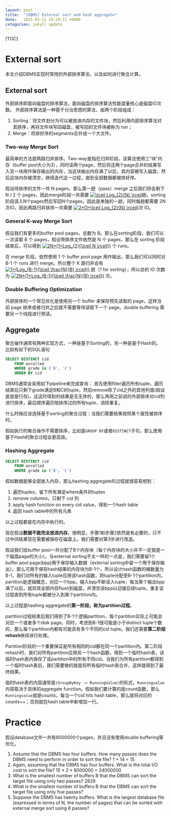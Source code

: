 ```yaml
---
layout: post
title:  "[DBMS] External sort and hash aggregate"
date:   2021-03-11 19:20:11 +0800
categories: jekyll update
---
```

[TOC]
# External sort 

本文介绍DBMS实现时常用的外部排序算法，以及如何进行聚合计算。

## External sort
外部排序即面向磁盘的排序算法，面向磁盘的排序算法性能度量核心是磁盘IO次数。
外部排序算法是一种基于分治思想的算法，由两个阶段组成：
1. Sorting：将文件划分为可以被放进内存的文件块，然后利用内部排序算法对其排序，再将文件块写回磁盘，被写回的文件块被称为 run；
2. Merge：将排好序的segments合并成一个大文件。

### Two-way Merge Sort
最简单的方法是两路归并排序。Two-way是指在归并阶段，该算法使用三“块”内存（buffer pool大小为3），同时读两个page，然后将这两个page合并的结果写入另一块用作保存输出的内存，当这块输出内存满了以后，其内容被写入磁盘，然后这块内存被清空，继续迭代这一过程，直到全部数据都被排好序。

假设待排序的文件一共 N pages，那么第一趟（pass）merge 之后我们将会剩下 N / 2 个 pages，因此merge阶段一共需要 <a href="https://www.codecogs.com/eqnedit.php?latex=\dpi{100}&space;\lceil&space;Log_{2}{N}&space;\rceil" target="_blank"><img src="https://latex.codecogs.com/png.latex?\dpi{100}&space;\lceil&space;Log_{2}{N}&space;\rceil" title="\lceil Log_{2}{N} \rceil" /></a>趟。sorting阶段读入N个pages然后写回N个pages，因此是单独的一趟，同时每趟都需要 2N 次IO，因此两路归并排序一共需要
<a href="https://www.codecogs.com/eqnedit.php?latex=\dpi{100}&space;2*(1&plus;\lceil&space;Log_{2}{N}&space;\rceil)" target="_blank"><img src="https://latex.codecogs.com/png.latex?\dpi{100}&space;2*(1&plus;\lceil&space;Log_{2}{N}&space;\rceil)" title="2*(1+\lceil Log_{2}{N} \rceil)" /></a>次 IO。

### General K-way Merge Sort
假设我们有更多的buffer pool pages，总数为 B。那么在sorting阶段，我们可以一次读取 B 个 pages，假设带排序文件依然是 N 个 pages，那么在 sorting 阶段结束后，可以得到 <a href="https://www.codecogs.com/eqnedit.php?latex=\dpi{100}&space;2N*(1&plus;Log_{2}{\lceil&space;N&space;\rceil})" target="_blank"><img src="https://latex.codecogs.com/png.latex?\dpi{100}&space;2N*(1&plus;Log_{2}{\lceil&space;N&space;\rceil})" title="2N*(1+Log_{2}{\lceil N \rceil})" /></a> 个 runs。

在 merge 阶段，依然使用 1 个 buffer pool page 用作输出，那么我们可以同时对 B-1 个 runs 进行 merge。所以整个 K 路归并会有 <a href="https://www.codecogs.com/eqnedit.php?latex=\dpi{100}&space;1&plus;(Log_{B-1}{\lceil&space;\frac{N}{B}&space;\rceil})" target="_blank"><img src="https://latex.codecogs.com/png.latex?\dpi{100}&space;1&plus;(Log_{B-1}{\lceil&space;\frac{N}{B}&space;\rceil})" title="1+(Log_{B-1}{\lceil \frac{N}{B} \rceil})" /></a> 趟（1 for sorting），所以总的 IO 次数为 <a href="https://www.codecogs.com/eqnedit.php?latex=2N*(1&plus;Log_{B-1}{\lceil&space;\frac{N}{B}&space;\rceil})" target="_blank"><img src="https://latex.codecogs.com/gif.latex?2N*(1&plus;Log_{B-1}{\lceil&space;\frac{N}{B}&space;\rceil})" title="2N*(1+Log_{B-1}{\lceil \frac{N}{B} \rceil})" /></a> 次。

### Double Buffering Optimization
外部排序的一个常见优化是使用另一个 buffer 来保存预先读取的 page，这样当前 page 排序或者归并之后就不需要等待读取下一个 page。double buffering 需要另一个线程进行预读。

## Aggregate
聚合操作通常有两种实现方式，一种是基于Sorting的，另一种是基于Hash的。
比如有如下的SQL语句
```SQL
SELECT DISTINCT cid
    FROM enrolled
    WHERE grade in ('B', 'C')
    ORDER BY cid
```
DBMS通常会采用如下pipeline来完成查询：
首先使用filter遍历所有tuple，遍历结束后只剩下grade满足B和C的tuple，然后remove除了cid之外的其他列值(假设底层是行存)，这这时得到的结果是无无序的，那么再用之前说的外部排序对cid列进行排序，最后顺序遍历陪排序过的所有tuple，消除重复。

什么时候应该选择基于sorting的聚合过程：当我们需要结果按照某个属性被排序时。

假如执行的聚合操作不需要排序，比如是`GROUP BY`或者`DISTINCT`子句，那么使用基于Hash的聚合过程会更高效。

### Hashing Aggregate
```sql
SELECT DISTINCT cid
    FROM enrolled
    WHERE grade in ('B', 'C')
```
假如数据能够全部放入内存，那么hashing aggregate的过程就很容易想到：
1. 遍历tuples，留下所有满足where条件的tuples
2. remove columns，只剩下 cid 列
3. apply hash function on every cid value，得到一个hash table
4. 返回 hash table中的所有元素

以上过程都是在内存中执行的。

现在假设**数据不能完全放进内存**。很明显，步骤1和步骤2依然是有必要的，只不过中间结果现在需要被保存在磁盘上。我们需要对第3步进行改造。

假设我们给buffer pool一共分配了B个内存块（每个内存块的大小并不一定就是一个磁盘page的大小）。与external sorting不太一样的一点是，我们需要留1个buffer pool page(bpp)用于保存输入数据（external sorting中留一个用于保存输出）。那么可用于保存hash结果的内存块为B-1个，所以设计hash函数的桶数量为B-1，我们对所有的输入tuple应用该hash函数，将tuple分配至B-1个partition内，partition是逻辑概念，对应一个bpp。输入bpp不断读入tuple，每当某个输出bpp满了以后，就将其全部内存flush到磁盘，并清空该bpp以迎接后续tuple。重复该过程直到所有tuple都被分入到某个partition内。

以上过程是hashing aggregate的**第一阶段，称为partition过程**。

partition过程结束后我们得到了B-1个逻辑partition，每个partition实际上可能会对应一个或者多个disk page。同时，考虑到B-1很可能是小于distinct tuple个数的，那么每个partition内都有可能具有多个不同的cid tuple。我们还需要**第二阶段rehash**继续进行处理。

Partition阶段的一个重要保证是所有相同的cid都在同一个partition内。第二阶段rehash时，我们对所有partition应用另一个hash函数，得到一个临时hash表，该临时hash表内保存了该partition中的所有不同cid。当我们为所有partition都得到一个临时hash表后，我们需要做的就是将所有临时hash表合并，这样就得到了最终结果。

临时hash表的内容通常是`(GroupByKey -> RunningValue)`的形式，`Runningvalue`内容取决于具体的aggregate function。假如我们要计算的是count函数，那么`Runningvalue`就是counts，每当一个cid hits hash table，那么就将对应的 counts++；否则就在hash table中新增加一行。

# Practice
假设database文件一共有8000000个pages，并且没有使用double buffering等优化。

1. Assume that the DBMS has four buffers. How many passes does the DBMS need to perform in order to sort the file?
1 + 14 = 15
2. Again, assuming that the DBMS has four buffers. What is the total I/O cost to sort the file?
15 * 2 * 8000000 = 24000000
3. What is the smallest number of buffers B that the DBMS can sort the target file using only two passes? 
2829
4. What is the smallest number of buffers B that the DBMS can sort the target file using only five passes?
5. Suppose the DBMS has twenty buffers. What is the largest database file (expressed in terms of N, the number of pages) that can be sorted with external merge sort using 6 passes?